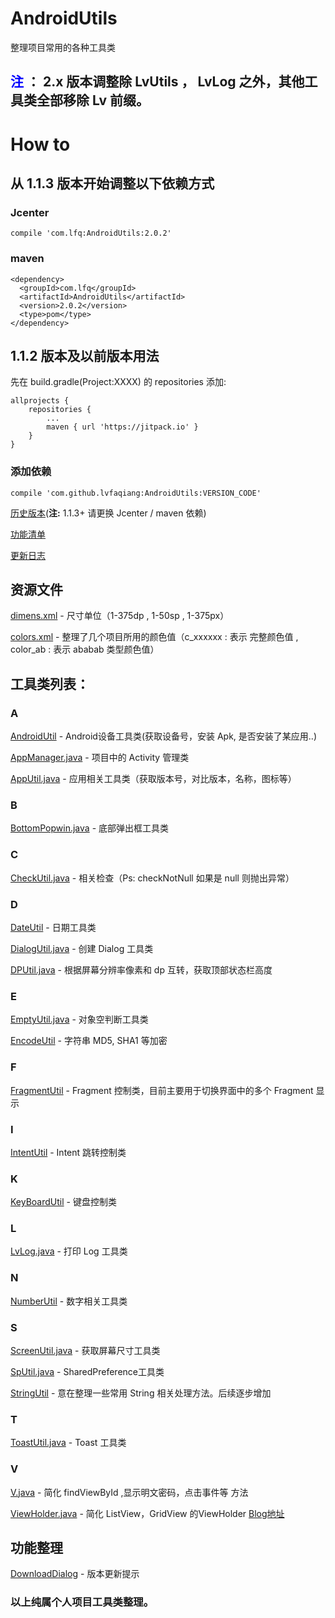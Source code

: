 # AndroidUtils
整理项目常用的各种工具类

## <font color="blue">注</font> ： 2.x 版本调整除 LvUtils ， LvLog 之外，其他工具类全部移除 Lv 前缀。
# How to 
## 从 1.1.3 版本开始调整以下依赖方式
### Jcenter 
    compile 'com.lfq:AndroidUtils:2.0.2'
### maven
    <dependency>
      <groupId>com.lfq</groupId>
      <artifactId>AndroidUtils</artifactId>
      <version>2.0.2</version>
      <type>pom</type>
    </dependency>
## 1.1.2 版本及以前版本用法
先在 build.gradle(Project:XXXX) 的 repositories 添加:

    allprojects {
		repositories {
			...
			maven { url 'https://jitpack.io' }
		}
	}
### 添加依赖
	compile 'com.github.lvfaqiang:AndroidUtils:VERSION_CODE'
	

[历史版本](https://github.com/lvfaqiang/AndroidUtils/releases)(**注:** 1.1.3+ 请更换 Jcenter / maven 依赖)

[功能清单](https://github.com/lvfaqiang/AndroidUtils/blob/master/FUNLIST.md)

[更新日志](https://github.com/lvfaqiang/AndroidUtils/blob/master/CHANGELOG.md)

## 资源文件
[dimens.xml](https://github.com/lvfaqiang/AndroidUtils/blob/master/library/src/main/res/values/dimens.xml) - 尺寸单位（1-375dp , 1-50sp , 1-375px）

[colors.xml](https://github.com/lvfaqiang/AndroidUtils/blob/master/library/src/main/res/values/colors.xml) - 整理了几个项目所用的颜色值（c_xxxxxx : 表示 完整颜色值 , color_ab : 表示 ababab 类型颜色值）

## 工具类列表：
### A
[AndroidUtil](https://github.com/lvfaqiang/AndroidUtils/blob/master/library/src/main/java/com/lvfq/library/utils/AndroidUtil.java) - Android设备工具类(获取设备号，安装 Apk, 是否安装了某应用..)

[AppManager.java](https://github.com/lvfaqiang/AndroidUtils/blob/master/library/src/main/java/com/lvfq/library/utils/AppManager.java) - 项目中的 Activity 管理类

[AppUtil.java](https://github.com/lvfaqiang/AndroidUtils/blob/master/library/src/main/java/com/lvfq/library/utils/AppManager.java) - 应用相关工具类（获取版本号，对比版本，名称，图标等）
### B
[BottomPopwin.java](https://github.com/lvfaqiang/AndroidUtils/blob/master/library/src/main/java/com/lvfq/library/utils/BottomPopwin.java) - 底部弹出框工具类
### C
[CheckUtil.java](https://github.com/lvfaqiang/AndroidUtils/blob/master/library/src/main/java/com/lvfq/library/utils/CheckUtil.java) - 相关检查（Ps: checkNotNull 如果是 null 则抛出异常）
### D
[DateUtil](https://github.com/lvfaqiang/AndroidUtils/blob/master/library/src/main/java/com/lvfq/library/utils/DateUtil.java) - 日期工具类

[DialogUtil.java](https://github.com/lvfaqiang/AndroidUtils/blob/master/library/src/main/java/com/lvfq/library/utils/DialogUtil.java) - 创建 Dialog 工具类

[DPUtil.java](https://github.com/lvfaqiang/AndroidUtils/blob/master/library/src/main/java/com/lvfq/library/utils/DPUtil.java) - 根据屏幕分辨率像素和 dp 互转，获取顶部状态栏高度
### E
[EmptyUtil.java](https://github.com/lvfaqiang/AndroidUtils/blob/master/library/src/main/java/com/lvfq/library/utils/EmptyUtil.java) - 对象空判断工具类

[EncodeUtil](https://github.com/lvfaqiang/AndroidUtils/blob/master/library/src/main/java/com/lvfq/library/utils/EncodeUtil.java) - 字符串 MD5, SHA1 等加密
### F
[FragmentUtil](https://github.com/lvfaqiang/AndroidUtils/blob/master/library/src/main/java/com/lvfq/library/utils/FragmentUtil.java) - Fragment 控制类，目前主要用于切换界面中的多个 Fragment 显示
### I
[IntentUtil](https://github.com/lvfaqiang/AndroidUtils/blob/master/library/src/main/java/com/lvfq/library/utils/IntentUtil.java) - Intent 跳转控制类
### K
[KeyBoardUtil](https://github.com/lvfaqiang/AndroidUtils/blob/master/library/src/main/java/com/lvfq/library/utils/KeyBoardUtil.java) - 键盘控制类
### L
[LvLog.java](https://github.com/lvfaqiang/AndroidUtils/blob/master/library/src/main/java/com/lvfq/library/utils/LvLog.java) - 打印 Log 工具类
### N
[NumberUtil](https://github.com/lvfaqiang/AndroidUtils/blob/master/library/src/main/java/com/lvfq/library/utils/NumberUtil.java) - 数字相关工具类
### S
[ScreenUtil.java](https://github.com/lvfaqiang/AndroidUtils/blob/master/library/src/main/java/com/lvfq/library/utils/ScreenUtil.java) - 获取屏幕尺寸工具类

[SpUtil.java](https://github.com/lvfaqiang/AndroidUtils/blob/master/library/src/main/java/com/lvfq/library/utils/SpUtil.java) - SharedPreference工具类

[StringUtil](https://github.com/lvfaqiang/AndroidUtils/blob/master/library/src/main/java/com/lvfq/library/utils/StringUtil.java) - 意在整理一些常用 String 相关处理方法。后续逐步增加
### T
[ToastUtil.java](https://github.com/lvfaqiang/AndroidUtils/blob/master/library/src/main/java/com/lvfq/library/utils/ToastUtil.java) - Toast 工具类
### V
[V.java](https://github.com/lvfaqiang/AndroidUtils/blob/master/library/src/main/java/com/lvfq/library/utils/V.java) - 简化 findViewById ,显示明文密码，点击事件等 方法

[ViewHolder.java](https://github.com/lvfaqiang/AndroidUtils/blob/master/library/src/main/java/com/lvfq/library/utils/ViewHolder.java) - 简化 ListView，GridView 的ViewHolder [Blog地址](http://blog.csdn.net/lv_fq/article/details/51913515)



## 功能整理
[DownloadDialog](https://github.com/lvfaqiang/AndroidUtils/blob/master/library/src/main/java/com/lvfq/library/utils/DownloadDialog.java) - 版本更新提示
### 以上纯属个人项目工具类整理。

